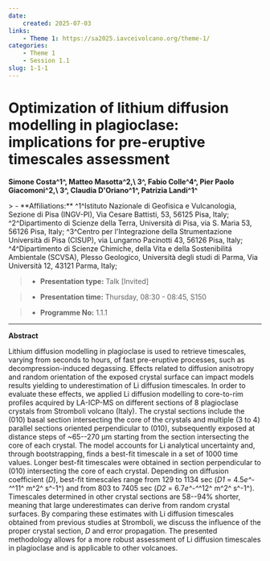 ```yaml
---
date:
    created: 2025-07-03
links:
    - Theme 1: https://sa2025.iavceivolcano.org/theme-1/
categories:
    - Theme 1
    - Session 1.1
slug: 1-1-1
---
```


# Optimization of lithium diffusion modelling in plagioclase: implications for pre-eruptive timescales assessment

**Simone Costa^1^, Matteo Masotta^2,\ 3^, Fabio Colle^4^, Pier Paolo Giacomoni^2,\ 3^, Claudia D'Oriano^1^, Patrizia Landi^1^**

<!-- more -->> - **Affiliations:** ^1^Istituto Nazionale di Geofisica e Vulcanologia, Sezione di Pisa (INGV-PI), Via Cesare Battisti, 53, 56125 Pisa, Italy; ^2^Dipartimento di Scienze della Terra, Università di Pisa, via S. Maria 53, 56126 Pisa, Italy; ^3^Centro per l'Integrazione della Strumentazione Università di Pisa (CISUP), via Lungarno Pacinotti 43, 56126 Pisa, Italy; ^4^Dipartimento di Scienze Chimiche, della Vita e della Sostenibilitá Ambientale (SCVSA), Plesso Geologico, Università degli studi di Parma, Via Università 12, 43121 Parma, Italy;

> - **Presentation type:** Talk [Invited]

> - **Presentation time:** Thursday, 08:30 - 08:45, S150

> - **Programme No:** 1.1.1

--- 

**Abstract**

Lithium diffusion modelling in plagioclase is used to retrieve timescales, varying from seconds to hours, of fast pre-eruptive processes, such as decompression-induced degassing. Effects related to diffusion anisotropy and random orientation of the exposed crystal surface can impact models results yielding to underestimation of Li diffusion timescales. In order to evaluate these effects, we applied Li diffusion modelling to core-to-rim profiles acquired by LA-ICP-MS on different sections of 8 plagioclase crystals from Stromboli volcano (Italy). The crystal sections include the (010) basal section intersecting the core of the crystals and multiple (3 to 4) parallel sections oriented perpendicular to (010), subsequently exposed at distance steps of ~65--270 µm starting from the section intersecting the core of each crystal. The model accounts for Li analytical uncertainty and, through bootstrapping, finds a best-fit timescale in a set of 1000 time values. Longer best-fit timescales were obtained in section perpendicular to (010) intersecting the core of each crystal. Depending on diffusion coefficient (*D*), best-fit timescales range from 129 to 1134 sec (*D1* = 4.5*e^-^*^11^ m^2^ s^-1^) and from 803 to 7405 sec (*D2* = 6.7*e^-^*^12^ m^2^ s^-1^). Timescales determined in other crystal sections are 58--94% shorter, meaning that large underestimates can derive from random crystal surfaces. By comparing these estimates with Li diffusion timescales obtained from previous studies at Stromboli, we discuss the influence of the proper crystal section, *D* and error propagation. The presented methodology allows for a more robust assessment of Li diffusion timescales in plagioclase and is applicable to other volcanoes.

